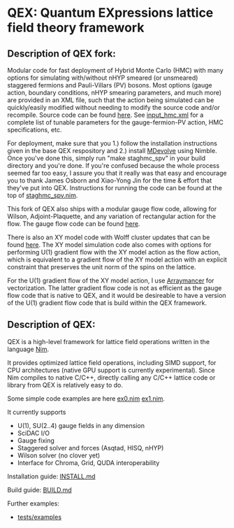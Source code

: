# QEX: Quantum EXpressions lattice field theory framework

## Description of QEX fork:
Modular code for fast deployment of Hybrid Monte Carlo (HMC) with many options for simulating with/without nHYP smeared (or unsmeared) staggered fermions and Pauli-Villars (PV) bosons. Most options (gauge action, boundary conditions, nHYP smearing parameters, and much more) are provided in an XML file, such that the action being simulated can be quickly/easily modified without needing to modify the source code and/or recompile. Source code can be found [here](https://github.com/ctpeterson/qex/tree/devel/src/stagg_pv_hmc). See [input_hmc.xml](https://github.com/ctpeterson/qex_staghmc/blob/devel/src/stagg_pv_hmc/input_hmc.xml) for a complete list of tunable parameters for the gauge-fermion-PV action, HMC specifications, etc. 

For deployment, make sure that you 1.) follow the installation instructions given in the base QEX respository and 2.) install [MDevolve](https://github.com/jxy/MDevolve) using Nimble. Once you've done this, simply run "make staghmc_spv" in your build directory and you're done. If you're confused because the whole process seemed far too easy, I assure you that it really was that easy and encourage you to thank James Osborn and Xiao-Yong Jin for the time & effort that they've put into QEX. Instructions for running the code can be found at the top of [staghmc_spv.nim](https://github.com/ctpeterson/qex_staghmc/blob/devel/src/stagg_pv_hmc/staghmc_spv.nim).

This fork of QEX also ships with a modular gauge flow code, allowing for Wilson, Adjoint-Plaquette, and any variation of rectangular action for the flow. The gauge flow code can be found [here](https://github.com/ctpeterson/qex/tree/devel/src/flow).

There is also an XY model code with Wolff cluster updates that can be found [here](https://github.com/ctpeterson/qex/tree/devel/src/xy_cluster_mc). The XY model simulation code also comes with options for performing U(1) gradient flow with the XY model action as the flow action, which is equivalent to a gradient flow of the XY model action with an explicit constraint that preserves the unit norm of the spins on the lattice. 

For the U(1) gradient flow of the XY model action, I use [Arraymancer](https://mratsim.github.io/Arraymancer/index.html) for vectorization. The latter gradient flow code is not as efficient as the gauge flow code that is native to QEX, and it would be desireable to have a version of the U(1) gradient flow code that is build within the QEX framework.

## Description of QEX:
QEX is a high-level framework for lattice field operations
written in the language [Nim](https://nim-lang.org).

It provides optimized lattice field operations, including SIMD support,
for CPU architectures (native GPU support is currently experimental).
Since Nim compiles to native C/C++, directly calling any C/C++ lattice
code or library from QEX is relatively easy to do.

Some simple code examples are here
 [ex0.nim](src/examples/ex0.nim)
 [ex1.nim](src/examples/ex1.nim).

It currently supports
- U(1), SU(2..4) gauge fields in any dimension
- SciDAC I/O
- Gauge fixing
- Staggered solver and forces (Asqtad, HISQ, nHYP)
- Wilson solver (no clover yet)
- Interface for Chroma, Grid, QUDA interoperability

Installation guide: [INSTALL.md](INSTALL.md)

Build guide: [BUILD.md](BUILD.md)

Further examples:
- [tests/examples](tests/examples)
